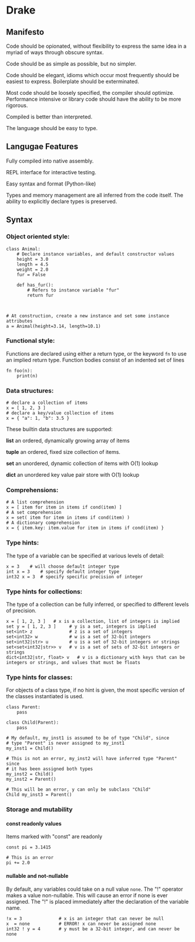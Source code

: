 # Drake

## Manifesto

Code should be opionated, without flexibility to express the same idea
in a myriad of ways through obscure syntax.

Code should be as simple as possible, but no simpler.

Code should be elegant, idioms which occur most frequently should be easiest to express.
Boilerplate should be exterminated.

Most code should be loosely specified, the compiler should optimize. 
Performance intensive or library code should have the ability to be more rigorous.

Compiled is better than interpreted.

The language should be easy to type.

## Langugae Features

Fully compiled into native assembly.

REPL interface for interactive testing.

Easy syntax and format (Python-like)

Types and memory management are all inferred from the code itself.  The ability
to explicitly declare types is preserved.

## Syntax

### Object oriented style:

```
class Animal:
    # Declare instance variables, and default constructor values
    height = 3.0
    length = 4.5
    weight = 2.0
    fur = False

    def has_fur():
        # Refers to instance variable "fur"
        return fur

    
       
# At construction, create a new instance and set some instance attributes 
a = Animal(height=3.14, length=10.1)
```

### Functional style:
Functions are declared using either a return type, or the keyword `fn` to use an implied return type.
Function bodies consist of an indented set of lines
```
fn foo(n):
    print(n)
```

### Data structures:
```
# declare a collection of items
x = [ 1, 2, 3 ]
# declare a key/value collection of items
x = { "a": 1, "b": 3.5 }
```

These builtin data structures are supported:

**list** an ordered, dynamically growing array of items

**tuple** an ordered, fixed size collection of items.

**set** an unordered, dynamic collection of items with O(1) lookup

**dict** an unordered key value pair store with O(1) lookup

### Comprehensions:
```
# A list comprehension
x = [ item for item in items if cond(item) ]
# A set comprehension
x = set( item for item in items if cond(item) )
# A dictionary comprehension
x = { item.key: item.value for item in items if cond(item) }
```

### Type hints:
The type of a variable can be specified at various levels of detail:
```
x = 3    # will choose default integer type
int x = 3    # specify default integer type
int32 x = 3  # specify specific precision of integer
```

### Type hints for collections:
The type of a collection can be fully inferred, or specified to different levels of precision.
```
x = [ 1, 2, 3 ]   # x is a collection, list of integers is implied
set y = [ 1, 2, 3 ]     # y is a set, integers is implied
set<int> z              # z is a set of integers
set<int32> w            # w is a set of 32-bit integers
set<int32|str> u        # u is a set of 32-bit integers or strings
set<set<int32|str>> v   # v is a set of sets of 32-bit integers or strings
dict<int32|str, float> v   # v is a dictionary with keys that can be integers or strings, and values that must be floats
```

### Type hints for classes:
For objects of a class type, if no hint is given, the most specific
version of the classes instantiated is used.

```
class Parent:
    pass

class Child(Parent):
    pass

# My default, my_inst1 is assumed to be of type "Child", since
# type "Parent" is never assigned to my_inst1
my_inst1 = Child()

# This is not an error, my_inst2 will have inferred type "Parent" since
# it has been assigned both types
my_inst2 = Child()
my_inst2 = Parent()

# This will be an error, y can only be subclass "Child"
Child my_inst3 = Parent()
```

### Storage and mutability

#### const readonly values
Items marked with "const" are readonly
```
const pi = 3.1415

# This is an error
pi += 2.0
```

#### nullable and not-nullable
By default, any variables could take on a null value `none`.
The "!" operator makes a value non-nullable.  This will cause an error if none is ever assigned.
The "!" is placed immediately after the declaration of the variable name.
```
!x = 3              # x is an integer that can never be null
x  = none           # ERROR! x can never be assigned none
int32 ! y = 4       # y must be a 32-bit integer, and can never be none
```
